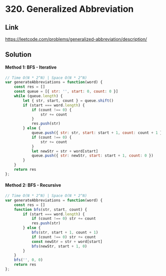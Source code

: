 # 320. Generalized Abbreviation

## Link
https://leetcode.com/problems/generalized-abbreviation/description/

## Solution
#### Method 1: BFS - Iterative
```javascript
// Time O(N * 2^N) | Space O(N * 2^N)
var generateAbbreviations = function(word) {
    const res = []
    const queue = [{ str: '', start: 0, count: 0 }]
    while (queue.length) {
        let { str, start, count } = queue.shift()
        if (start === word.length) {
            if (count !== 0) {
                str += count
            }
            res.push(str)
        } else {
            queue.push({ str: str, start: start + 1, count: count + 1 })
            if (count !== 0) {
                str += count
            }
            let newStr = str + word[start]
            queue.push({ str: newStr, start: start + 1, count: 0 })
        }
    }
    return res
};
```
#### Method 2: BFS - Recursive
```javascript
// Time O(N * 2^N) | Space O(N * 2^N)
var generateAbbreviations = function(word) {
    const res = []
    function bfs(str, start, count) {
        if (start === word.length) {
            if (count !== 0) str += count
            res.push(str)
        } else {
            bfs(str, start + 1, count + 1)
            if (count !== 0) str += count
            const newStr = str + word[start]
            bfs(newStr, start + 1, 0)
        }
    }
    bfs('', 0, 0)
    return res
};
```
